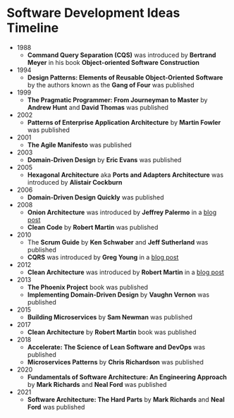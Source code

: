 # Software Development Ideas Timeline
- 1988
  - **Command Query Separation (CQS)** was introduced by **Bertrand Meyer** in his book **Object-oriented Software Construction**
- 1994
  - **Design Patterns: Elements of Reusable Object-Oriented Software** by the authors known as the **Gang of Four** was published
- 1999
  - **The Pragmatic Programmer: From Journeyman to Master** by **Andrew Hunt** and **David Thomas** was published
- 2002
  - **Patterns of Enterprise Application Architecture** by **Martin Fowler** was published
- 2001
  - **The Agile Manifesto** was published
- 2003
  - **Domain-Driven Design** by **Eric Evans** was published
- 2005
  - **Hexagonal Architecture** aka **Ports and Adapters Architecture** was introduced by **Alistair Cockburn**
- 2006
  - **Domain-Driven Design Quickly** was published
- 2008
  - **Onion Architecture** was introduced by **Jeffrey Palermo** in a [blog post](https://jeffreypalermo.com/2008/07/the-onion-architecture-part-1/)
  - **Clean Code** by **Robert Martin** was published
- 2010 
  - The **Scrum Guide** by **Ken Schwaber** and **Jeff Sutherland** was published
  - **CQRS** was introduced by **Greg Young** in a [blog post](https://web.archive.org/web/20211124134459/http://codebetter.com/gregyoung/2010/02/16/cqrs-task-based-uis-event-sourcing-agh/)
- 2012
  - **Clean Architecture** was introduced by **Robert Martin** in a [blog post](https://blog.cleancoder.com/uncle-bob/2012/08/13/the-clean-architecture.html)
- 2013
  - **The Phoenix Project** book was published
  - **Implementing Domain-Driven Design** by **Vaughn Vernon** was published
- 2015
  - **Building Microservices** by **Sam Newman** was published
- 2017
  - **Clean Architecture** by **Robert Martin** book was published
- 2018
  - **Accelerate: The Science of Lean Software and DevOps** was published
  - **Microservices Patterns** by **Chris Richardson** was published
- 2020
  - **Fundamentals of Software Architecture: An Engineering Approach** by **Mark Richards** and **Neal Ford** was published
- 2021 
  - **Software Architecture: The Hard Parts** by **Mark Richards** and **Neal Ford** was published
